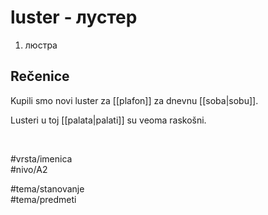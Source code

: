 # luster - лустер

1. люстра

## Rečenice

Kupili smo novi luster za [[plafon]] za dnevnu [[soba|sobu]].

Lusteri u toj [[palata|palati]] su veoma raskošni.

<br>

#vrsta/imenica  
#nivo/A2  

#tema/stanovanje  
#tema/predmeti  
